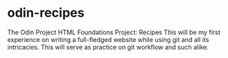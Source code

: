 # odin-recipes
The Odin Project HTML Foundations Project: Recipes
This will be my first experience on writing a full-fledged website while using git and all its intricacies. This will serve as practice on git workflow and such alike.
